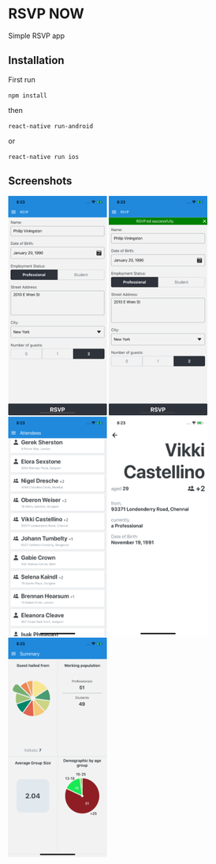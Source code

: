 # RSVP NOW
Simple RSVP app

## Installation
First run

`npm install`

then

`react-native run-android`

or

`react-native run ios`

## Screenshots

<img src="https://github.com/ws7one/rsvpnow/blob/master/Screenshots/Simulator%20Screen%20Shot%20-%20iPhone%2011%20-%202020-09-10%20at%2020.23.18.png" alt="Screenshot1" width="200" height="444"/>

<img src="https://github.com/ws7one/rsvpnow/blob/master/Screenshots/Simulator%20Screen%20Shot%20-%20iPhone%2011%20-%202020-09-10%20at%2020.23.26.png" alt="Screenshot2" width="200" height="444"/>

<img src="https://github.com/ws7one/rsvpnow/blob/master/Screenshots/Simulator%20Screen%20Shot%20-%20iPhone%2011%20-%202020-09-10%20at%2020.23.42.png" alt="Screenshot3" width="200" height="444"/>

<img src="https://github.com/ws7one/rsvpnow/blob/master/Screenshots/Simulator%20Screen%20Shot%20-%20iPhone%2011%20-%202020-09-10%20at%2020.23.47.png" alt="Screenshot4" width="200" height="444"/>

<img src="https://github.com/ws7one/rsvpnow/blob/master/Screenshots/Simulator%20Screen%20Shot%20-%20iPhone%2011%20-%202020-09-10%20at%2020.23.51.png" alt="Screenshot4" width="200" height="444"/>